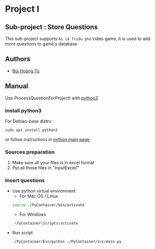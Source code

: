 
# Project I
## Sub-project : Store Questions

This sub-project supports `Ai là Triệu phú` video game, it is used to add more questions to game's database



## Authors

- [Bùi Hoàng Tú](https://github.com/BuiHoangTu)

## Manual

Use ProcessQuestionForProjectI with [python3](https://www.python.org/downloads/)

### Install python3
For Debian-base distro :
```bash
sudo apt install python3
```
or follow instructions in [python main page](https://www.python.org/)

### Sources preparation 
1. Make sure all your files is in excel format
2. Put all those files in "InputExcel/"

### Insert questions
* Use python virtual environment
    * For Mac OS / Linux
    ```bash
    source ./PyContainer/bin/activate   
    ```
    * For Windows
    ```bash
    .\PyContainer\Scripts\activate
    ```
* Run script
    ```bash
    ./PyContainer/bin/python ./PyContainer/src/main.py
    ```
